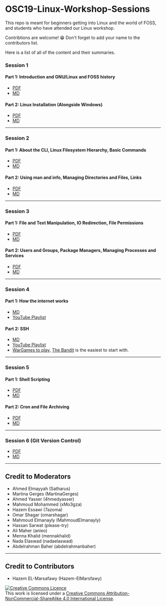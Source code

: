 # OSC19-Linux-Workshop-Sessions

This repo is meant for beginners getting into Linux and the world of FOSS, and students who have attended our Linux workshop. 

Contribtions are welcome! 😁 Don't forget to add your name to the contributors list.


Here is a list of all of the content and their summaries.

### Session 1
#### Part 1: Introduction and GNU/Linux and FOSS history
- [PDF](./PDFs/Session%201/Session%231Part1.pdf)
- [MD](./Session%231Part1.md)

#### Part 2: Linux Installation (Alongside Windows)
- [PDF](./PDFs/Session%201/Session%231Part2.pdf)
- [MD](./Session%231Part2.md)
_________________
### Session 2
#### Part 1: About the CLI, Linux Filesystem Hierarchy, Basic Commands
- [PDF](./PDFs/Session%202/Session%232Part1.pdf)
- [MD](./Session%232Part1.md)

#### Part 2: Using man and info, Managing Directories and Files, Links
- [PDF](./PDFs/Session%202/Session%232Part2.pdf)
- [MD](./Session%232Part2.md)
_________________
### Session 3
#### Part 1: File and Text Manipulation, IO Redirection, File Permissions
- [PDF](./PDFs/Session%203/Session%233Part1.pdf)
- [MD](./Session%233Part1.md)

#### Part 2: Users and Groups, Package Managers, Managing Processes and Services
- [PDF](./PDFs/Session%203/Session%233Part2.pdf)
- [MD](./Session%233Part2.md)
_________________
### Session 4
#### Part 1: How the internet works
- [MD](./Session%234Part1.md)
- [YouTube Playlist](https://www.youtube.com/playlist?list=PLzdnOPI1iJNfMRZm5DDxco3UdsFegvuB7&)

#### Part 2: SSH
- [MD](./Session%234Part2.md)
- [YouTube Playlist](https://www.youtube.com/playlist?list=PLtK75qxsQaMII75AbcuIruao1k2qdxwjg&)
- [WarGames to play](http://overthewire.org/wargames), [The Bandit](http://overthewire.org/wargames/bandit/) is the easiest to start with.
_________________
### Session 5
#### Part 1: Shell Scripting
- [PDF](./PDFs/Session%205/Session%235Part1.pdf)
- [MD](./Session%235Part1.md)

#### Part 2: Cron and File Archiving
- [PDF](./PDFs/Session%205/Session%235Part2.pdf)
- [MD](./Session%235Part2.md)
_________________
### Session 6 (Git Version Control)
- [PDF](./PDFs/Session%206/Session%236.pdf)
- [MD](./Session%236.md)
_________________
## Credit to Moderators 
* Ahmed Elmayyah (Satharus)
* Martina Gerges (MartinaGerges)
* Ahmed Yasser (4hmedyasser)
* Mahmoud Mohammed (xMo3gza)
* Hazem Essawi (7azoma)
* Omar Shagar (omarshagar)
* Mahmoud Elmanayly (MahmoudElmanayly)
* Hassan Sarwat (please-try)
* Ali Maher (anieo)
* Menna Khalid (mennakhalid)
* Nada Elaswad (nadaelaswad)
* Abdelrahman Baher (abdelrahmanbaher)
___________________
## Credit to Contributors
* Hazem EL-Marsafawy (Hazem-ElMarsfawy)

<a rel="license" href="http://creativecommons.org/licenses/by-nc-sa/4.0/"><img alt="Creative Commons Licence" style="border-width:0" src="https://i.creativecommons.org/l/by-nc-sa/4.0/88x31.png" /></a><br />This work is licensed under a <a rel="license" href="http://creativecommons.org/licenses/by-nc-sa/4.0/">Creative Commons Attribution-NonCommercial-ShareAlike 4.0 International License</a>.

